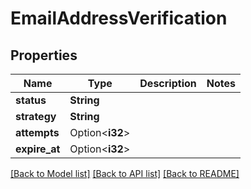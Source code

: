 # EmailAddressVerification

## Properties

Name | Type | Description | Notes
------------ | ------------- | ------------- | -------------
**status** | **String** |  | 
**strategy** | **String** |  | 
**attempts** | Option<**i32**> |  | 
**expire_at** | Option<**i32**> |  | 

[[Back to Model list]](../README.md#documentation-for-models) [[Back to API list]](../README.md#documentation-for-api-endpoints) [[Back to README]](../README.md)


